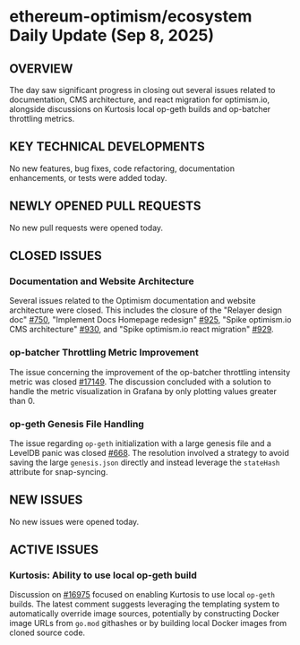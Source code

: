 # ethereum-optimism/ecosystem Daily Update (Sep 8, 2025)
## OVERVIEW 
The day saw significant progress in closing out several issues related to documentation, CMS architecture, and react migration for optimism.io, alongside discussions on Kurtosis local op-geth builds and op-batcher throttling metrics.

## KEY TECHNICAL DEVELOPMENTS
No new features, bug fixes, code refactoring, documentation enhancements, or tests were added today.

## NEWLY OPENED PULL REQUESTS
No new pull requests were opened today.

## CLOSED ISSUES
### Documentation and Website Architecture
Several issues related to the Optimism documentation and website architecture were closed. This includes the closure of the "Relayer design doc" [#750](https://github.com/ethereum-optimism/ecosystem/issues/750), "Implement Docs Homepage redesign" [#925](https://github.com/ethereum-optimism/ecosystem/issues/925), "Spike optimism.io CMS architecture" [#930](https://github.com/ethereum-optimism/ecosystem/issues/930), and "Spike optimism.io react migration" [#929](https://github.com/ethereum-optimism/ecosystem/issues/929).

### op-batcher Throttling Metric Improvement
The issue concerning the improvement of the op-batcher throttling intensity metric was closed [#17149](https://github.com/ethereum-optimism/ecosystem/issues/17149). The discussion concluded with a solution to handle the metric visualization in Grafana by only plotting values greater than 0.

### op-geth Genesis File Handling
The issue regarding `op-geth` initialization with a large genesis file and a LevelDB panic was closed [#668](https://github.com/ethereum-optimism/ecosystem/issues/668). The resolution involved a strategy to avoid saving the large `genesis.json` directly and instead leverage the `stateHash` attribute for snap-syncing.

## NEW ISSUES
No new issues were opened today.

## ACTIVE ISSUES
### Kurtosis: Ability to use local op-geth build
Discussion on [#16975](https://github.com/ethereum-optimism/ecosystem/issues/16975) focused on enabling Kurtosis to use local `op-geth` builds. The latest comment suggests leveraging the templating system to automatically override image sources, potentially by constructing Docker image URLs from `go.mod` githashes or by building local Docker images from cloned source code.